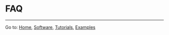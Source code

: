 # FAQ

---

Go to: [Home](../README.md), [Software](./Software.md), [Tutorials](./Tutorials.md), [Examples](./Examples.md)